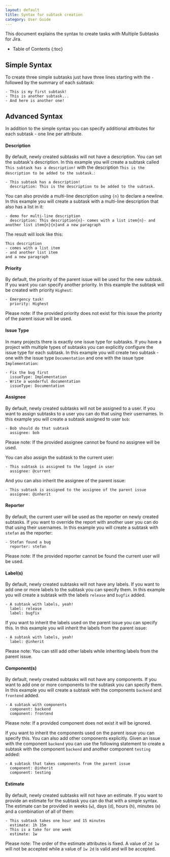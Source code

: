 ```yaml
---
layout: default
title: Syntax for subtask creation
category: User Guide
---
```


This document explains the syntax to create tasks with Multiple Subtasks for Jira.

* Table of Contents
{:toc}

## Simple Syntax

To create three simple subtasks just have three lines starting with the `-` followed by the summary of each subtask:

    - This is my first subtask!
    - This is another subtask...
    - And here is another one!

## Advanced Syntax

In addition to the simple syntax you can specify additional attributes for each subtask - one line per attribute.

#### Description

By default, newly created subtasks will not have a description. 
You can set the subtask's description.
In this example you will create a subtask called `This subtask has a description!` with the description `This is the description to be added to the subtask.`: 

    - This subtask has a description!
      description: This is the description to be added to the subtask. 

You can also provide a multi-line description using `{n}` to declare a newline.
In this example you will create a subtask with a multi-line description that also has a list in it:

    - demo for multi-line description
      description: This description{n}- comes with a list item{n}- and another list item{n}{n}and a new paragraph

The result will look like this:

    This description
    - comes with a list item
    - and another list item
    and a new paragraph

#### Priority

By default, the priority of the parent issue will be used for the new subtask.
If you want you can specify another priority. 
In this example the subtask will be created with priority `Highest`:

    - Emergency task!
      priority: Highest

Please note: If the provided priority does not exist for this issue the priority of the parent issue will be used.

#### Issue Type

In many projects there is exactly one issue type for subtasks.
If you have a project with multiple types of subtasks you can explicitly configure the issue type for each subtask.
In this example you will create two subtask - one with the issue type `Documentation` and one with the issue type `Implementation`:

    - Fix the bug first
      issueType: Implementation
    - Write a wonderful documentation
      issueType: Documentation

#### Assignee

By default, newly created subtasks will not be assigned to a user.
If you want to assign subtasks to a user you can do that using their usernames.
In this example you will create a subtask assigned to user `bob`:

    - Bob should do that subtask
      assignee: bob

Please note: If the provided assignee cannot be found no assignee will be used.

You can also assign the subtask to the current user:

    - This subtask is assigned to the logged in user
      assignee: @current

And you can also inherit the assignee of the parent issue:

    - This subtask is assigned to the assignee of the parent issue
      assignee: @inherit

#### Reporter

By default, the current user will be used as the reporter on newly created subtasks.
If you want to override the report with another user you can do that using their usernames.
In this example you will create a subtask with `stefan` as the reporter:

    - Stefan found a bug
      reporter: stefan

Please note: If the provided reporter cannot be found the current user will be used.

#### Label(s)

By default, newly created subtasks will not have any labels.
If you want to add one or more labels to the subtask you can specify them.
In this example you will create a subtask with the labels `release` and `bugfix` added.

    - A subtask with labels, yeah!
      label: release
      label: bugfix

If you want to inherit the labels used on the parent issue you can specify this.
In this example you will inherit the labels from the parent issue:

    - A subtask with labels, yeah!
      label: @inherit

Please note: You can still add other labels while inheriting labels from the parent issue.

#### Component(s)

By default, newly created subtasks will not have any components.
If you want to add one or more components to the subtask you can specify them.
In this example you will create a subtask with the components `backend` and `frontend` added.

    - A subtask with components
      component: backend
      component: frontend

Please note: If a provided component does not exist it will be ignored.

If you want to inherit the components used on the parent issue you can specify this.
You can also add other components explicitly.
Given an issue with the component `backend` you can use the following statement to create a subtask with the component `backend` and another component `testing` added:

    - A subtask that takes components from the parent issue
      component: @inherit
      component: testing

#### Estimate

By default, newly created subtasks will not have an estimate.
If you want to provide an estimate for the subtask you can do that with a simple syntax.
The estimate can be provided in weeks (`w`), days (`d`), hours (`h`), minutes (`m`) and a combination of all of them:

    - This subtask takes one hour and 15 minutes
      estimate: 1h 15m
    - This is a take for one week
      estimate: 1w

Please note: The order of the estimate attributes is fixed. A value of `2d 1w` will not be accepted while a value of `1w 2d` is valid and will be accepted.
